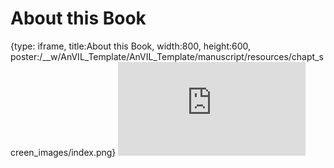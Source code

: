 # About this Book
 
{type: iframe, title:About this Book, width:800, height:600, poster:/__w/AnVIL_Template/AnVIL_Template/manuscript/resources/chapt_screen_images/index.png}
![](https://jhudatascience.org/AnVIL_Template/index.html)
 

 
